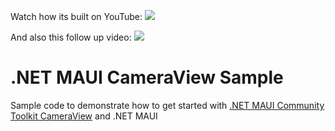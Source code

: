 Watch how its built on YouTube: [![](https://img.shields.io/youtube/views/XFVrIyAzsk4?style=social)](https://www.youtube.com/watch?v=XFVrIyAzsk4&list=PLfbOp004UaYVgzmTBNVI0ql2qF0LhSEU1&index=44)

And also this follow up video: [![](https://img.shields.io/youtube/views/JUdfA7nFdWw?style=social)](https://www.youtube.com/watch?v=JUdfA7nFdWw&list=PLfbOp004UaYVgzmTBNVI0ql2qF0LhSEU1&index=45)

# .NET MAUI CameraView Sample
Sample code to demonstrate how to get started with [.NET MAUI Community Toolkit CameraView](https://learn.microsoft.com/dotnet/communitytoolkit/maui/views/camera-view) and .NET MAUI
